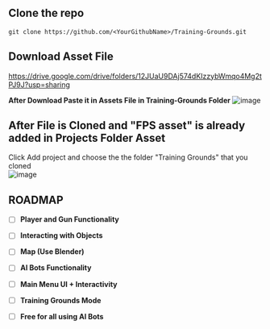## Clone the repo
``git clone https://github.com/<YourGithubName>/Training-Grounds.git``

## Download Asset File
https://drive.google.com/drive/folders/12JUaU9DAj574dKIzzybWmqo4Mg2tPJ9J?usp=sharing

**After Download Paste it in Assets File in Training-Grounds Folder**
![image](https://github.com/user-attachments/assets/cce5655a-f80a-438c-8af4-622047513e7c)
<br/>
## After File is Cloned and "FPS asset" is already added in Projects Folder Asset
Click Add project and choose the the folder "Training Grounds" that you cloned
<br/>
![image](https://github.com/user-attachments/assets/2ceb9973-4de0-4020-9b43-efe025c71910)


## ROADMAP
- [ ] **Player and Gun Functionality**
- [ ] **Interacting with Objects**
- [ ] **Map (Use Blender)**
- [ ] **AI Bots Functionality**
- [ ] **Main Menu UI + Interactivity**
- [ ] **Training Grounds Mode**
- [ ] **Free for all using AI Bots**

